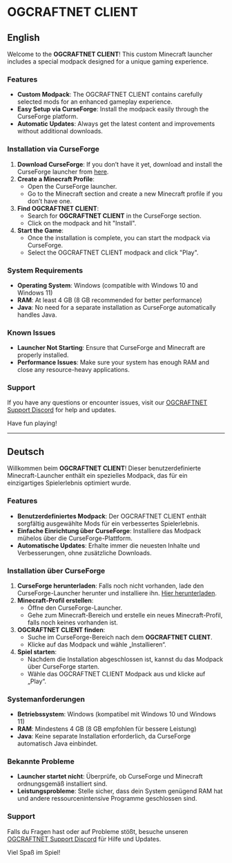 # OGCRAFTNET CLIENT

## English

Welcome to the **OGCRAFTNET CLIENT**! This custom Minecraft launcher includes a special modpack designed for a unique gaming experience.

### Features

- **Custom Modpack**: The OGCRAFTNET CLIENT contains carefully selected mods for an enhanced gameplay experience.
- **Easy Setup via CurseForge**: Install the modpack easily through the CurseForge platform.
- **Automatic Updates**: Always get the latest content and improvements without additional downloads.

### Installation via CurseForge

1. **Download CurseForge**: If you don’t have it yet, download and install the CurseForge launcher from [here](https://www.curseforge.com/minecraft/modpacks/ogcraftnet-client/install/5897573).
2. **Create a Minecraft Profile**:
   - Open the CurseForge launcher.
   - Go to the Minecraft section and create a new Minecraft profile if you don’t have one.
3. **Find OGCRAFTNET CLIENT**:
   - Search for **OGCRAFTNET CLIENT** in the CurseForge section.
   - Click on the modpack and hit "Install".
4. **Start the Game**:
   - Once the installation is complete, you can start the modpack via CurseForge.
   - Select the OGCRAFTNET CLIENT modpack and click "Play".

### System Requirements

- **Operating System**: Windows (compatible with Windows 10 and Windows 11)
- **RAM**: At least 4 GB (8 GB recommended for better performance)
- **Java**: No need for a separate installation as CurseForge automatically handles Java.

### Known Issues

- **Launcher Not Starting**: Ensure that CurseForge and Minecraft are properly installed.
- **Performance Issues**: Make sure your system has enough RAM and close any resource-heavy applications.

### Support

If you have any questions or encounter issues, visit our [OGCRAFTNET Support Discord](https://discord.gg/MuHvgV8USW) for help and updates.

Have fun playing!

---

## Deutsch

Willkommen beim **OGCRAFTNET CLIENT**! Dieser benutzerdefinierte Minecraft-Launcher enthält ein spezielles Modpack, das für ein einzigartiges Spielerlebnis optimiert wurde.

### Features

- **Benutzerdefiniertes Modpack**: Der OGCRAFTNET CLIENT enthält sorgfältig ausgewählte Mods für ein verbessertes Spielerlebnis.
- **Einfache Einrichtung über CurseForge**: Installiere das Modpack mühelos über die CurseForge-Plattform.
- **Automatische Updates**: Erhalte immer die neuesten Inhalte und Verbesserungen, ohne zusätzliche Downloads.

### Installation über CurseForge

1. **CurseForge herunterladen**: Falls noch nicht vorhanden, lade den CurseForge-Launcher herunter und installiere ihn. [Hier herunterladen](https://www.curseforge.com/minecraft/modpacks/ogcraftnet-client/install/5897573).
2. **Minecraft-Profil erstellen**:
   - Öffne den CurseForge-Launcher.
   - Gehe zum Minecraft-Bereich und erstelle ein neues Minecraft-Profil, falls noch keines vorhanden ist.
3. **OGCRAFTNET CLIENT finden**:
   - Suche im CurseForge-Bereich nach dem **OGCRAFTNET CLIENT**.
   - Klicke auf das Modpack und wähle „Installieren“.
4. **Spiel starten**:
   - Nachdem die Installation abgeschlossen ist, kannst du das Modpack über CurseForge starten.
   - Wähle das OGCRAFTNET CLIENT Modpack aus und klicke auf „Play“.

### Systemanforderungen

- **Betriebssystem**: Windows (kompatibel mit Windows 10 und Windows 11)
- **RAM**: Mindestens 4 GB (8 GB empfohlen für bessere Leistung)
- **Java**: Keine separate Installation erforderlich, da CurseForge automatisch Java einbindet.

### Bekannte Probleme

- **Launcher startet nicht**: Überprüfe, ob CurseForge und Minecraft ordnungsgemäß installiert sind.
- **Leistungsprobleme**: Stelle sicher, dass dein System genügend RAM hat und andere ressourcenintensive Programme geschlossen sind.

### Support

Falls du Fragen hast oder auf Probleme stößt, besuche unseren [OGCRAFTNET Support Discord](https://discord.gg/MuHvgV8USW) für Hilfe und Updates.

Viel Spaß im Spiel!
